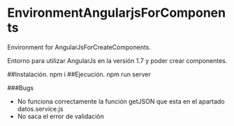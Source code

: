 # EnvironmentAngularjsForComponents
Environment for AngularJsForCreateComponents.

Entorno para utilizar AngularJs en la versión 1.7 y poder crear componentes.

##Instalación.
npm i
##Ejecución.
npm run server

###Bugs

- No funciona correctamente la función getJSON que esta en el apartado datos.service.js
- No saca el error de validación
